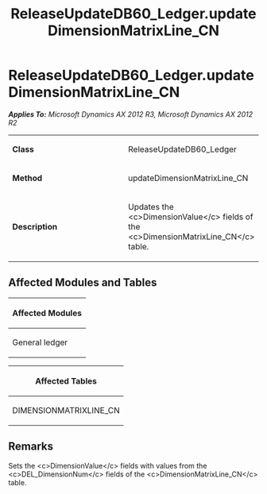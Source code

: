 ﻿---
title: ReleaseUpdateDB60_Ledger.updateDimensionMatrixLine_CN
TOCTitle: ReleaseUpdateDB60_Ledger.updateDimensionMatrixLine_CN
ms:assetid: 2a46cb3d-c7d0-d3f8-4d03-d71358f2657c
ms:mtpsurl: https://msdn.microsoft.com/en-us/library/JJ735920(v=AX.60)
ms:contentKeyID: 49707337
ms.date: 05/18/2015
mtps_version: v=AX.60
---

# ReleaseUpdateDB60\_Ledger.updateDimensionMatrixLine\_CN 


_**Applies To:** Microsoft Dynamics AX 2012 R3, Microsoft Dynamics AX 2012 R2_

<table>
<colgroup>
<col style="width: 50%" />
<col style="width: 50%" />
</colgroup>
<tbody>
<tr class="odd">
<td><p><strong>Class</strong></p></td>
<td><p>ReleaseUpdateDB60_Ledger</p></td>
</tr>
<tr class="even">
<td><p><strong>Method</strong></p></td>
<td><p>updateDimensionMatrixLine_CN</p></td>
</tr>
<tr class="odd">
<td><p><strong>Description</strong></p></td>
<td><p>Updates the &lt;c&gt;DimensionValue&lt;/c&gt; fields of the &lt;c&gt;DimensionMatrixLine_CN&lt;/c&gt; table.</p></td>
</tr>
</tbody>
</table>


## Affected Modules and Tables

<table>
<colgroup>
<col style="width: 100%" />
</colgroup>
<thead>
<tr class="header">
<th><p>Affected Modules</p></th>
</tr>
</thead>
<tbody>
<tr class="odd">
<td><p>General ledger</p></td>
</tr>
</tbody>
</table>


<table>
<colgroup>
<col style="width: 100%" />
</colgroup>
<thead>
<tr class="header">
<th><p>Affected Tables</p></th>
</tr>
</thead>
<tbody>
<tr class="odd">
<td><p>DIMENSIONMATRIXLINE_CN</p></td>
</tr>
</tbody>
</table>


## Remarks

Sets the \<c\>DimensionValue\</c\> fields with values from the \<c\>DEL\_DimensionNum\</c\> fields of the \<c\>DimensionMatrixLine\_CN\</c\> table.

  


